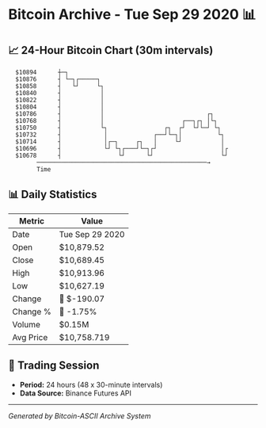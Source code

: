 # Bitcoin Archive - Tue Sep 29 2020 📊

## 📈 24-Hour Bitcoin Chart (30m intervals)

```
  $10894      ┼─┐                                              
  $10876      ┤ └─┐┌─────┐                                     
  $10858      ┤   └┘     └┐                                    
  $10840      ┤           │                                    
  $10822      ┤           │                                    
  $10804      ┤           │                                    
  $10786      ┤           │                             ┌┐     
  $10768      ┤           │                      ┌──┐┌┐ │└┐    
  $10750      ┤           └┐                ┌┐  ┌┘  └┘└─┘ └┐   
  $10732      ┤            │             ┌──┘└─┐│          └┐  
  $10714      ┤            │┌─┐     ┌┐   │     └┘           │  
  $10696      ┤            └┘ └┐┌───┘└─┐┌┘                  │┌ 
  $10678      ┤                └┘      └┘                   └┘ 
        ────────────────────────────────────────────────→
        Time
```

## 📊 Daily Statistics

| Metric | Value |
|--------|-------|
| Date | Tue Sep 29 2020 |
| Open | $10,879.52 |
| Close | $10,689.45 |
| High | $10,913.96 |
| Low | $10,627.19 |
| Change | 🔴 $-190.07 |
| Change % | 🔴 -1.75% |
| Volume | $0.15M |
| Avg Price | $10,758.719 |

## 📅 Trading Session

- **Period:** 24 hours (48 x 30-minute intervals)
- **Data Source:** Binance Futures API

---
*Generated by Bitcoin-ASCII Archive System*
